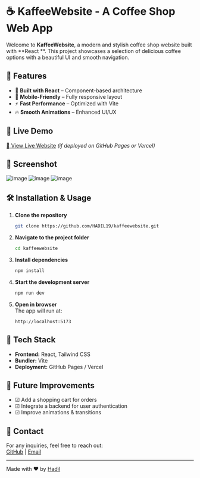 # ☕ KaffeeWebsite - A Coffee Shop Web App  

Welcome to **KaffeeWebsite**, a modern and stylish coffee shop website built with **React **. This project showcases a selection of delicious coffee options with a beautiful UI and smooth navigation.

## 🌟 Features  

- 🏢 **Built with React** – Component-based architecture   
- 📱 **Mobile-Friendly** – Fully responsive layout  
- ⚡ **Fast Performance** – Optimized with Vite  
- 🔥 **Smooth Animations** – Enhanced UI/UX  

## 🚀 Live Demo  

[🔗 View Live Website](https://hadil19.github.io/kaffeewebsite) *(if deployed on GitHub Pages or Vercel)*  

## 📸 Screenshot  


![image](https://github.com/user-attachments/assets/17cdb090-579f-4fc9-ab2a-da243cc7f809)
 ![image](https://github.com/user-attachments/assets/004e6f32-e625-4403-8f1b-6110a50123de)
 ![image](https://github.com/user-attachments/assets/5100ddaa-4498-4ecb-8af1-b8a189a320a9)


 


## 🛠 Installation & Usage  

1. **Clone the repository**  
   ```sh
   git clone https://github.com/HADIL19/kaffeewebsite.git
   ```
2. **Navigate to the project folder**  
   ```sh
   cd kaffeewebsite
   ```
3. **Install dependencies**  
   ```sh
   npm install
   ```
4. **Start the development server**  
   ```sh
   npm run dev
   ```
5. **Open in browser**  
   The app will run at:  
   ```
   http://localhost:5173
   ```

## 🌇 Tech Stack  

- **Frontend:** React, Tailwind CSS  
- **Bundler:** Vite  
- **Deployment:** GitHub Pages / Vercel  

## 🚀 Future Improvements  

- ☑ Add a shopping cart for orders  
- ☑ Integrate a backend for user authentication  
- ☑ Improve animations & transitions  

## 📩 Contact  

For any inquiries, feel free to reach out:  
[GitHub](https://github.com/HADIL19) | [Email](mailto:your-email@example.com)  

---

Made with ❤️ by [Hadil](https://github.com/HADIL19)  

